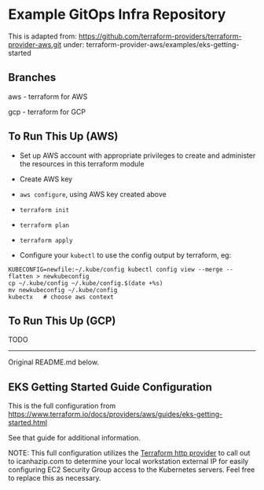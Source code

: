# Example GitOps Infra Repository

This is adapted from: https://github.com/terraform-providers/terraform-provider-aws.git under: terraform-provider-aws/examples/eks-getting-started


## Branches

aws - terraform for AWS

gcp - terraform for GCP

## To Run This Up (AWS)

- Set up AWS account with appropriate privileges to create and administer the resources in this terraform module

- Create AWS key

- `aws configure`, using AWS key created above

- `terraform init`

- `terraform plan`

- `terraform apply`

- Configure your `kubectl` to use the config output by terraform, eg:

```
KUBECONFIG=newfile:~/.kube/config kubectl config view --merge --flatten > newkubeconfig
cp ~/.kube/config ~/.kube/config.$(date +%s)
mv newkubeconfig ~/.kube/config
kubectx   # choose aws context
```

## To Run This Up (GCP)

TODO


________________________

Original README.md below.

## EKS Getting Started Guide Configuration

This is the full configuration from https://www.terraform.io/docs/providers/aws/guides/eks-getting-started.html

See that guide for additional information.

NOTE: This full configuration utilizes the [Terraform http provider](https://www.terraform.io/docs/providers/http/index.html) to call out to icanhazip.com to determine your local workstation external IP for easily configuring EC2 Security Group access to the Kubernetes servers. Feel free to replace this as necessary.

